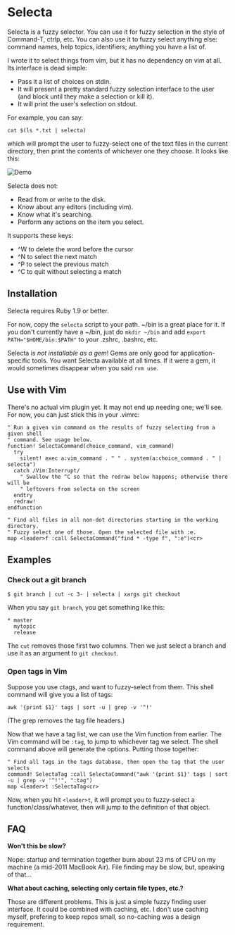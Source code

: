 # Selecta

Selecta is a fuzzy selector. You can use it for fuzzy selection in the style of
Command-T, ctrlp, etc. You can also use it to fuzzy select anything else:
command names, help topics, identifiers; anything you have a list of.

I wrote it to select things from vim, but it has no dependency on vim at all.
Its interface is dead simple:

* Pass it a list of choices on stdin.
* It will present a pretty standard fuzzy selection interface to the user (and
  block until they make a selection or kill it).
* It will print the user's selection on stdout.

For example, you can say:

```
cat $(ls *.txt | selecta)
```

which will prompt the user to fuzzy-select one of the text files in the current
directory, then print the contents of whichever one they choose. It looks like
this:

![Demo](https://raw.github.com/garybernhardt/selecta/master/demo.gif)

Selecta does not:

- Read from or write to the disk.
- Know about any editors (including vim).
- Know what it's searching.
- Perform any actions on the item you select.

It supports these keys:

- ^W to delete the word before the cursor
- ^N to select the next match
- ^P to select the previous match
- ^C to quit without selecting a match

## Installation

Selecta requires Ruby 1.9 or better.

For now, copy the `selecta` script to your path. ~/bin is a great place for it.
If you don't currently have a ~/bin, just do `mkdir ~/bin` and add
`export PATH="$HOME/bin:$PATH"` to your .zshrc, .bashrc, etc.

Selecta is *not installable as a gem*! Gems are only good for
application-specific tools. You want Selecta available at all times. If it were
a gem, it would sometimes disappear when you said `rvm use`.

## Use with Vim

There's no actual vim plugin yet. It may not end up needing one; we'll see. For
now, you can just stick this in your .vimrc:

```vimscript
" Run a given vim command on the results of fuzzy selecting from a given shell
" command. See usage below.
function! SelectaCommand(choice_command, vim_command)
  try
    silent! exec a:vim_command . " " . system(a:choice_command . " | selecta")
  catch /Vim:Interrupt/
    " Swallow the ^C so that the redraw below happens; otherwise there will be
    " leftovers from selecta on the screen
  endtry
  redraw!
endfunction

" Find all files in all non-dot directories starting in the working directory.
" Fuzzy select one of those. Open the selected file with :e.
map <leader>f :call SelectaCommand("find * -type f", ":e")<cr>
```

## Examples

### Check out a git branch

```
$ git branch | cut -c 3- | selecta | xargs git checkout
```

When you say `git branch`, you get something like this:

```
* master
  mytopic
  release
```

The `cut` removes those first two columns. Then we just select a branch and use
it as an argument to `git checkout`.

### Open tags in Vim

Suppose you use ctags, and want to fuzzy-select from them. This shell command
will give you a list of tags:

```shell
awk '{print $1}' tags | sort -u | grep -v '^!'
```

(The grep removes the tag file headers.)

Now that we have a tag list, we can use the Vim function from earlier. The Vim
command will be `:tag`, to jump to whichever tag we select. The shell command
above will generate the options. Putting those together:

```vimscript
" Find all tags in the tags database, then open the tag that the user selects
command! SelectaTag :call SelectaCommand("awk '{print $1}' tags | sort -u | grep -v '^!'", ":tag")
map <leader>t :SelectaTag<cr>
```

Now, when you hit `<leader>t`, it will prompt you to fuzzy-select a
function/class/whatever, then will jump to the definition of that object.

## FAQ

**Won't this be slow?**

Nope: startup and termination together burn about 23 ms of CPU on my machine (a
mid-2011 MacBook Air). File finding may be slow, but, speaking of that...

**What about caching, selecting only certain file types, etc.?**

Those are different problems. This is just a simple fuzzy finding user
interface. It could be combined with caching, etc. I don't use caching myself,
prefering to keep repos small, so no-caching was a design requirement.
